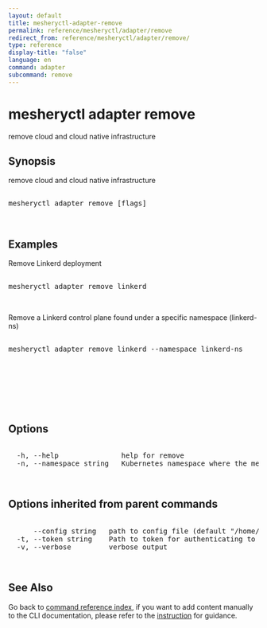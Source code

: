 ```yaml
---
layout: default
title: mesheryctl-adapter-remove
permalink: reference/mesheryctl/adapter/remove
redirect_from: reference/mesheryctl/adapter/remove/
type: reference
display-title: "false"
language: en
command: adapter
subcommand: remove
---
```


# mesheryctl adapter remove

remove cloud and cloud native infrastructure

## Synopsis

remove cloud and cloud native infrastructure
<pre class='codeblock-pre'>
<div class='codeblock'>
mesheryctl adapter remove [flags]

</div>
</pre> 

## Examples

Remove Linkerd deployment
<pre class='codeblock-pre'>
<div class='codeblock'>
mesheryctl adapter remove linkerd

</div>
</pre> 

Remove a Linkerd control plane found under a specific namespace (linkerd-ns)
<pre class='codeblock-pre'>
<div class='codeblock'>
mesheryctl adapter remove linkerd --namespace linkerd-ns

</div>
</pre> 

<pre class='codeblock-pre'>
<div class='codeblock'>
		

</div>
</pre> 

## Options

<pre class='codeblock-pre'>
<div class='codeblock'>
  -h, --help               help for remove
  -n, --namespace string   Kubernetes namespace where the mesh is deployed (default "default")

</div>
</pre>

## Options inherited from parent commands

<pre class='codeblock-pre'>
<div class='codeblock'>
      --config string   path to config file (default "/home/n2/.meshery/config.yaml")
  -t, --token string    Path to token for authenticating to Meshery API
  -v, --verbose         verbose output

</div>
</pre>

## See Also

Go back to [command reference index](/reference/mesheryctl/), if you want to add content manually to the CLI documentation, please refer to the [instruction](/project/contributing/contributing-cli#preserving-manually-added-documentation) for guidance.
